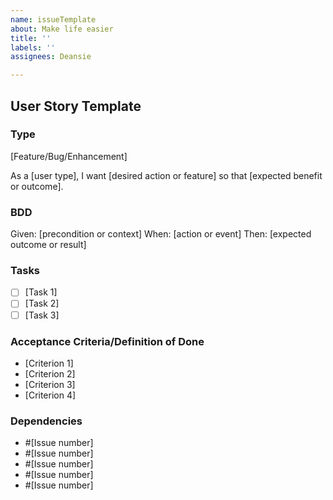 ```yaml
---
name: issueTemplate
about: Make life easier
title: ''
labels: ''
assignees: Deansie

---
```


## User Story Template

### Type
[Feature/Bug/Enhancement]

As a [user type], I want [desired action or feature] so that [expected benefit or outcome].

### BDD
Given: [precondition or context]
When: [action or event]
Then: [expected outcome or result]

### Tasks
- [ ] [Task 1]
- [ ] [Task 2]
- [ ] [Task 3]

### Acceptance Criteria/Definition of Done
- [Criterion 1]
- [Criterion 2]
- [Criterion 3]
- [Criterion 4]

### Dependencies
- #[Issue number]
- #[Issue number]
- #[Issue number]
- #[Issue number]
- #[Issue number]
